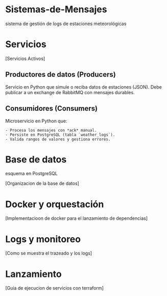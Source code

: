 # Sistemas-de-Mensajes
sistema de gestión de logs de estaciones meteorológicas
# Servicios

[Servicios Activos]

## Productores de datos (Producers)

Servicio en Python que simule o reciba datos de estaciones (JSON). Debe publicar a un exchange de RabbitMQ con mensajes durables.

## Consumidores (Consumers)

Microservicio en Python que:

    - Procesa los mensajes con *ack* manual.
    - Persiste en PostgreSQL (tabla `weather_logs`).
    - Valida rangos de valores y gestiona errores.

# Base de datos

esquema en PostgreSQL

[Organizacion de la base de datos]

# Docker y orquestación

[Implementacioon de docker para el lanzamiento de dependencias]

# Logs y monitoreo

[Como se muestra el trazeado y los logs]

# Lanzamiento

[Guia de ejecucion de servicios con terraform]